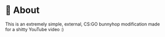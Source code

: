 ﻿# 👾 About
This is an extremely simple, external, CS:GO bunnyhop modification made for a shitty YouTube video :)